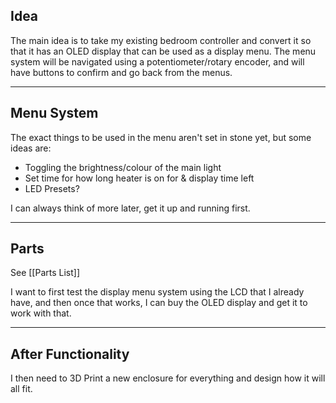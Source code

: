 ## Idea

The main idea is to take my existing bedroom controller and convert it so that it has an OLED display that can be used as a display menu. The menu system will be navigated using a potentiometer/rotary encoder, and will have buttons to confirm and go back from the menus.

---
## Menu System

The exact things to be used in the menu aren't set in stone yet, but some ideas are:
- Toggling the brightness/colour of the main light
- Set time for how long heater is on for & display time left
- LED Presets?

I can always think of more later, get it up and running first.

---
## Parts

See [[Parts List]]

I want to first test the display menu system using the LCD that I already have, and then once that works, I can buy the OLED display and get it to work with that.

---
## After Functionality

I then need to 3D Print a new enclosure for everything and design how it will all fit.